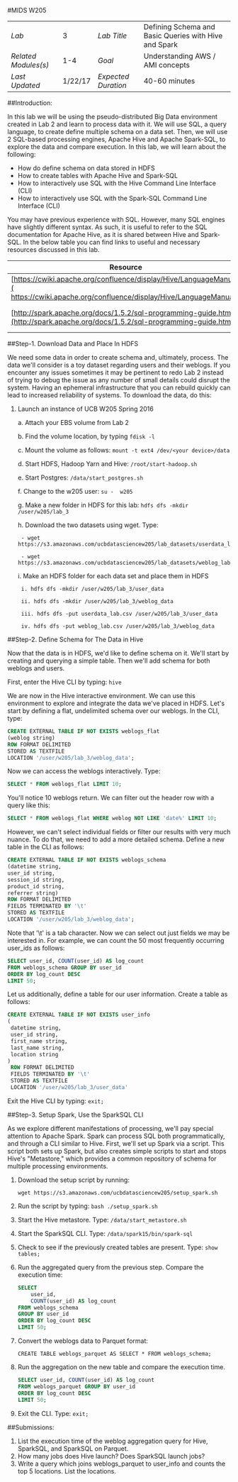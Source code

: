 #MIDS W205

|                      |        |                     |                                                  |
|----------------------|--------|---------------------|--------------------------------------------------|
| *Lab*                | 3     | *Lab Title*         | Defining Schema and Basic Queries with Hive and Spark   |
| *Related Modules(s)* | 1-4     | *Goal*              | Understanding AWS / AMI concepts|
| *Last Updated*       | 1/22/17 | *Expected Duration* | 40-60 minutes     

##Introduction:

In this lab we will be using the pseudo-distributed Big Data environment created in Lab 2 and learn to process data with it. We will use SQL, a query language, to create define multiple schema on a data set. Then, we will use 2 SQL-based processing engines, Apache Hive and Apache Spark-SQL, to explore the data and compare execution. In this lab, we will learn about the following:

- How do define schema on data stored in HDFS
- How to create tables with Apache Hive and Spark-SQL
- How to interactively use SQL with the Hive Command Line Interface (CLI)
- How to interactively use SQL with the Spark-SQL Command Line Interface (CLI)

You may have previous experience with SQL. However, many SQL engines have slightly different syntax. As such, it is useful to refer to the SQL documentation for Apache Hive, as it is shared between Hive and Spark-SQL. In the below table you can find links to useful and necessary resources discussed in this lab.

| Resource | What |
|---|---|
| [https://cwiki.apache.org/confluence/display/Hive/LanguageManual]( https://cwiki.apache.org/confluence/display/Hive/LanguageManual) | Hive Language Manual | 
| [http://spark.apache.org/docs/1.5.2/sql-programming-guide.html](http://spark.apache.org/docs/1.5.2/sql-programming-guide.html) | Spark SQL Guide |


##Step-1. Download Data and Place In HDFS

We need some data in order to create schema and, ultimately, process. The data we'll consider is
a toy dataset regarding users and their weblogs. If you encounter any issues sometimes it may be pertinent to redo Lab 2 instead of trying to debug the issue as any number of small details could disrupt the system. Having an ephemeral infrastructure that you can rebuild quickly can lead to increased reliability of systems. To download the data, do this:

1. Launch an instance of UCB W205 Spring 2016

   a. Attach your EBS volume from Lab 2

   b. Find the volume location, by typing `fdisk -l`
   
   c. Mount the volume as follows: `mount -t ext4 /dev/<your device>/data`

   d. Start HDFS, Hadoop Yarn and Hive: `/root/start-hadoop.sh`

   e. Start Postgres: `/data/start_postgres.sh`

   f. Change to the w205 user: `su -  w205`

   g. Make a new folder in HDFS for this lab: `hdfs dfs -mkdir /user/w205/lab_3`

   h. Download the two datasets using wget. Type:

   		- wget https://s3.amazonaws.com/ucbdatasciencew205/lab_datasets/userdata_lab.csv

   		- wget https://s3.amazonaws.com/ucbdatasciencew205/lab_datasets/weblog_lab.csv

   	i. Make an HDFS folder for each data set and place them in HDFS

   		i. hdfs dfs -mkdir /user/w205/lab_3/user_data

   		ii. hdfs dfs -mkdir /user/w205/lab_3/weblog_data

   		iii. hdfs dfs -put userdata_lab.csv /user/w205/lab_3/user_data

   		iv. hdfs dfs -put weblog_lab.csv /user/w205/lab_3/weblog_data
 

##Step-2. Define Schema for The Data in Hive

Now that the data is in HDFS, we'd like to define schema on it. We'll start by creating and
querying a simple table. Then we'll add schema for both weblogs and users.

First, enter the Hive CLI by typing: `hive`
  
We are now in the Hive interactive environment. We can use this environment to explore and integrate the data we've placed in HDFS. Let's start by defining a flat, undelimited schema over our weblogs. In the CLI, type:

```sql 
CREATE EXTERNAL TABLE IF NOT EXISTS weblogs_flat
(weblog string)
ROW FORMAT DELIMITED
STORED AS TEXTFILE
LOCATION '/user/w205/lab_3/weblog_data';
```

Now we can access the weblogs interactively. Type:

```sql 
SELECT * FROM weblogs_flat LIMIT 10;
```
  
You'll notice 10 weblogs return. We can filter out the header row with a query like this:

```sql
SELECT * FROM weblogs_flat WHERE weblog NOT LIKE 'date%' LIMIT 10;
```  

However, we can't select individual fields or filter our results with very much nuance. To do that, we need to add a more detailed schema. Define a new table in the CLI as follows:

```sql
CREATE EXTERNAL TABLE IF NOT EXISTS weblogs_schema
(datetime string,
user_id string,
session_id string,
product_id string,
referrer string)
ROW FORMAT DELIMITED
FIELDS TERMINATED BY '\t'
STORED AS TEXTFILE
LOCATION '/user/w205/lab_3/weblog_data';
```  

Note that '\t' is a tab character. Now we can select out just fields we may be interested in. For example, we can count the 50 most frequently occurring user_ids as follows:

```sql
SELECT user_id, COUNT(user_id) AS log_count
FROM weblogs_schema GROUP BY user_id
ORDER BY log_count DESC
LIMIT 50;
``` 

Let us additionally, define a table for our user information. Create a table as follows:

```sql
CREATE EXTERNAL TABLE IF NOT EXISTS user_info
( 
 datetime string,
 user_id string,
 first_name string,
 last_name string,
 location string
)
 ROW FORMAT DELIMITED
 FIELDS TERMINATED BY '\t'
 STORED AS TEXTFILE
 LOCATION '/user/w205/lab_3/user_data'  
```
  
Exit the Hive CLI by typing: `exit;`

##Step-3. Setup Spark, Use the SparkSQL CLI

As we explore different manifestations of processing, we'll pay special attention to Apache Spark. Spark can process SQL both programmatically, and through a CLI similar to Hive. First, we'll set up Spark via a script. This script both sets up Spark, but also creates simple scripts to start and stops Hive's "Metastore," which provides a common repository of schema for multiple processing environments.

1. Download the setup script by running:

	`wget https://s3.amazonaws.com/ucbdatasciencew205/setup_spark.sh`

2. Run the script by typing: `bash ./setup_spark.sh`

3. Start the Hive metastore. Type: `/data/start_metastore.sh`

4. Start the SparkSQL CLI. Type: `/data/spark15/bin/spark-sql`

5. Check to see if the previously created tables are present. Type: `show tables;`

6. Run the aggregated query from the previous step. Compare the execution time:

	```sql
	SELECT
  		user_id,
		COUNT(user_id) AS log_count 
	FROM weblogs_schema
	GROUP BY user_id
	ORDER BY log_count DESC
	LIMIT 50;
	```

7. Convert the weblogs data to Parquet format: 

	`CREATE TABLE weblogs_parquet AS SELECT * FROM weblogs_schema;` 

8. Run the aggregation on the new table and compare the execution time.

	```sql
	SELECT user_id, COUNT(user_id) AS log_count
	FROM weblogs_parquet GROUP BY user_id
	ORDER BY log_count DESC
	LIMIT 50;
	```	

9. Exit the CLI. Type: `exit;`

##Submissions:

1. List the execution time of the weblog aggregation query for Hive, SparkSQL, and SparkSQL on Parquet.
2. How many jobs does Hive launch? Does SparkSQL launch jobs?
3. Write a query which joins weblogs_parquet to user_info and counts the top 5 locations. List the locations.
